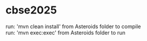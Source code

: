 # cbse2025
run: 'mvn clean install' from Asteroids folder to compile <br>
run: 'mvn exec:exec' from Asteroids folder to run <br>